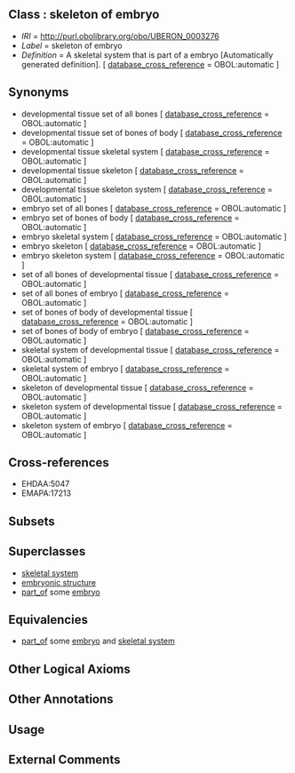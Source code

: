 
## Class : skeleton of embryo

 * *IRI* = http://purl.obolibrary.org/obo/UBERON_0003276
 * *Label* = skeleton of embryo
 * *Definition* = A skeletal system that is part of a embryo [Automatically generated definition]. [ [database_cross_reference](../../ef/oboInOwl#hasDbXref.md) = OBOL:automatic ]

## Synonyms

 * developmental tissue set of all bones [ [database_cross_reference](../../ef/oboInOwl#hasDbXref.md) = OBOL:automatic ]
 * developmental tissue set of bones of body [ [database_cross_reference](../../ef/oboInOwl#hasDbXref.md) = OBOL:automatic ]
 * developmental tissue skeletal system [ [database_cross_reference](../../ef/oboInOwl#hasDbXref.md) = OBOL:automatic ]
 * developmental tissue skeleton [ [database_cross_reference](../../ef/oboInOwl#hasDbXref.md) = OBOL:automatic ]
 * developmental tissue skeleton system [ [database_cross_reference](../../ef/oboInOwl#hasDbXref.md) = OBOL:automatic ]
 * embryo set of all bones [ [database_cross_reference](../../ef/oboInOwl#hasDbXref.md) = OBOL:automatic ]
 * embryo set of bones of body [ [database_cross_reference](../../ef/oboInOwl#hasDbXref.md) = OBOL:automatic ]
 * embryo skeletal system [ [database_cross_reference](../../ef/oboInOwl#hasDbXref.md) = OBOL:automatic ]
 * embryo skeleton [ [database_cross_reference](../../ef/oboInOwl#hasDbXref.md) = OBOL:automatic ]
 * embryo skeleton system [ [database_cross_reference](../../ef/oboInOwl#hasDbXref.md) = OBOL:automatic ]
 * set of all bones of developmental tissue [ [database_cross_reference](../../ef/oboInOwl#hasDbXref.md) = OBOL:automatic ]
 * set of all bones of embryo [ [database_cross_reference](../../ef/oboInOwl#hasDbXref.md) = OBOL:automatic ]
 * set of bones of body of developmental tissue [ [database_cross_reference](../../ef/oboInOwl#hasDbXref.md) = OBOL:automatic ]
 * set of bones of body of embryo [ [database_cross_reference](../../ef/oboInOwl#hasDbXref.md) = OBOL:automatic ]
 * skeletal system of developmental tissue [ [database_cross_reference](../../ef/oboInOwl#hasDbXref.md) = OBOL:automatic ]
 * skeletal system of embryo [ [database_cross_reference](../../ef/oboInOwl#hasDbXref.md) = OBOL:automatic ]
 * skeleton of developmental tissue [ [database_cross_reference](../../ef/oboInOwl#hasDbXref.md) = OBOL:automatic ]
 * skeleton system of developmental tissue [ [database_cross_reference](../../ef/oboInOwl#hasDbXref.md) = OBOL:automatic ]
 * skeleton system of embryo [ [database_cross_reference](../../ef/oboInOwl#hasDbXref.md) = OBOL:automatic ]

## Cross-references

 * EHDAA:5047
 * EMAPA:17213

## Subsets


## Superclasses

 * [skeletal system](../../UBERON/34/UBERON_0001434.md)
 * [embryonic structure](../../UBERON/50/UBERON_0002050.md)
 * [part_of](../../BFO/50/BFO_0000050.md) some [embryo](../../UBERON/22/UBERON_0000922.md)

## Equivalencies

 * [part_of](../../BFO/50/BFO_0000050.md) some [embryo](../../UBERON/22/UBERON_0000922.md) and [skeletal system](../../UBERON/34/UBERON_0001434.md)

## Other Logical Axioms


## Other Annotations


## Usage


## External Comments

